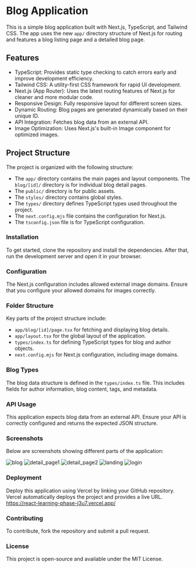 # Blog Application

This is a simple blog application built with Next.js, TypeScript, and Tailwind CSS. The app uses the new `app/` directory structure of Next.js for routing and features a blog listing page and a detailed blog page.

## Features

- TypeScript: Provides static type checking to catch errors early and improve development efficiency.
- Tailwind CSS: A utility-first CSS framework for rapid UI development.
- Next.js (App Router): Uses the latest routing features of Next.js for cleaner and more modular code.
- Responsive Design: Fully responsive layout for different screen sizes.
- Dynamic Routing: Blog pages are generated dynamically based on their unique ID.
- API Integration: Fetches blog data from an external API.
- Image Optimization: Uses Next.js's built-in Image component for optimized images.

## Project Structure

The project is organized with the following structure:

- The `app/` directory contains the main pages and layout components. The `blog/[id]/` directory is for individual blog detail pages.
- The `public/` directory is for public assets.
- The `styles/` directory contains global styles.
- The `types/` directory defines TypeScript types used throughout the project.
- The `next.config.mjs` file contains the configuration for Next.js.
- The `tsconfig.json` file is for TypeScript configuration.

### Installation

To get started, clone the repository and install the dependencies. After that, run the development server and open it in your browser.

### Configuration

The Next.js configuration includes allowed external image domains. Ensure that you configure your allowed domains for images correctly.

### Folder Structure

Key parts of the project structure include:

- `app/blog/[id]/page.tsx` for fetching and displaying blog details.
- `app/layout.tsx` for the global layout of the application.
- `types/index.ts` for defining TypeScript types for blog and author objects.
- `next.config.mjs` for Next.js configuration, including image domains.

### Blog Types

The blog data structure is defined in the `types/index.ts` file. This includes fields for author information, blog content, tags, and metadata.

### API Usage

This application expects blog data from an external API. Ensure your API is correctly configured and returns the expected JSON structure.

### Screenshots

Below are screenshots showing different parts of the application:

![blog](https://github.com/user-attachments/assets/aba4b0eb-7ac3-4799-95cb-471ee7848c92)
![detail_page1](https://github.com/user-attachments/assets/cb3f1e3b-9904-47a6-b48a-911c3958d262)
![detail_page2](https://github.com/user-attachments/assets/253313e5-d13f-4d4c-ade9-7b1708420831)
![landing](https://github.com/user-attachments/assets/2afbc8e1-7963-4803-8af4-f426e3126301)
![login](https://github.com/user-attachments/assets/e091972e-344f-4d5a-aa86-4a8ce277358d)

### Deployment

Deploy this application using Vercel by linking your GitHub repository. Vercel automatically deploys the project and provides a live URL.
https://react-learning-phase-j3u7.vercel.app/

### Contributing

To contribute, fork the repository and submit a pull request.

### License

This project is open-source and available under the MIT License.
